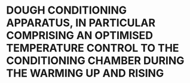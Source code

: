 # DOUGH CONDITIONING APPARATUS, IN PARTICULAR COMPRISING AN OPTIMISED TEMPERATURE CONTROL TO THE CONDITIONING CHAMBER DURING THE WARMING UP AND RISING